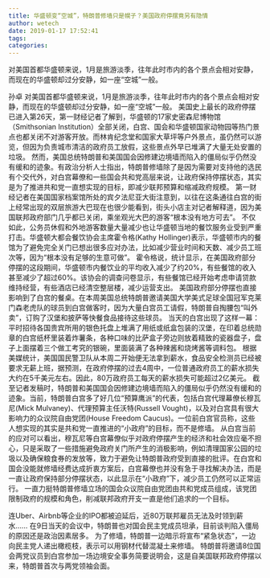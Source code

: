 ```yaml
---
title: 华盛顿变“空城”，特朗普修墙只是幌子？美国政府停摆竟另有隐情
author: wetech
date: 2019-01-17 17:52:41
tags: 
categories: 
---
```

对美国首都华盛顿来说，1月是旅游淡季，往年此时市内的各个景点会相对安静，而现在的华盛顿却过分安静，如一座“空城”一般。
<!-- more -->
孙卓
对美国首都华盛顿来说，1月是旅游淡季，往年此时市内的各个景点会相对安静，而现在的华盛顿却过分安静，如一座“空城”一般。
美国史上最长的政府停摆已进入第26天，第一财经记者了解到，华盛顿的17家史密森尼博物馆（Smithsonian Institution）全部关闭，白宫、国会和华盛顿国家动物园等热门景点也都关闭不对游客开放。而林肯纪念堂和国家大草坪等户外景点，虽仍然可以游览，但因为负责城市清洁的政府员工放假，这些景点外早已堆满了大量无处安置的垃圾。
然而，美国总统特朗普和美国国会因修建边境墙而陷入的僵局似乎仍然没有缓和的迹象。有政治分析人士指出，特朗普修墙除了是因为需要对支持他的选民有个交代外，对白宫幕僚和一些国会共和党高层来说，让政府保持停摆状态，其实是为了推进共和党一直想实现的目标，即减少联邦预算和缩减政府规模。
第一财经记者在美国国家档案馆所处的宾夕法尼亚大街注意到，以往在这条通往白宫的街上经常出现的双层旅游大巴现在也很少能看到，街头小店主对记者解释道，因为美国联邦政府部门几乎都已关闭，乘坐观光大巴的游客“根本没有地方可去”。
不仅如此，公务员休假和外地游客数量大量减少也让华盛顿当地的餐饮服务业受到严重打击。华盛顿大都会餐饮协会主席霍令格(Kathy Hollinger)表示，华盛顿市内的餐馆为了避免完全关门已想出很多应对办法，比如减少营业时间和天数、减少员工班次等，因为“根本没有足够的生意可做”。
霍令格说，统计显示，在美国政府部分停摆的这段期间，华盛顿市内餐饮业的平均收入减少了约20%，有些餐馆的收入甚至减少了超过60%。该协会的调查问卷显示，有些餐馆已经开始考虑申请贷款维持经营，有些酒店已经清空整层楼，减少运营支出。
美国政府部分停摆也直接影响到了白宫的餐桌。在本周美国总统特朗普邀请美国大学美式足球全国冠军克莱门森老虎队的球员到白宫做客时，因为大量白宫员工请假，特朗普自掏腰包“叫外卖”，订购了汉堡和披萨等快餐食品接待这些球员。
当天的白宫出现了这样一幕：平时招待各国贵宾所用的银色托盘上堆满了用纸或纸盒包装的汉堡，在印着总统勋章的白宫纸杯里装着炸薯条，各种口味的比萨盒子旁边则放着精致的瓷器盘子，盘子上面摆着三个做工考究的银碗，里面装满了各种辣酱和烧烤酱等调料包。
根据美媒统计，美国国民警卫队从本周二开始便无法拿到薪水，食品安全检测员已经被要求无薪上班，据预测，在政府停摆的过去4周中，一位普通政府员工的薪水损失大约在5千美元左右。因此，80万政府员工每天的薪水损失可能超过2亿美元。
截至记者发稿时，特朗普和美国国会因修建边境墙而陷入的僵局似乎仍然没有缓和的迹象。当前，特朗普白宫多了好几位“预算鹰派”的代表，包括白宫代理幕僚长穆瓦尼(Mick Mulvaney)、代理预算主任沃特(Russell Vought)，以及对白宫具有很大影响力的众议院自由党团(House Freedom Caucus)。一位前白宫官员称，这些人想实现的其实是共和党一直推进的“小政府”的目标，而不是修墙。
从白宫当前的应对可以看出，穆瓦尼等白宫幕僚似乎对政府停摆产生的经济和社会效应毫不担心，只是采取了一些措施避免政府关门所产生的消极影响，例如清理国家公园的垃圾以及确保粮食券的发放等，致力于避免让特朗普政府受到直接的批评。在白宫和国会没能就修墙经费达成折衷方案后，白宫幕僚也并没有急于寻找解决办法，而是一直让政府保持部分停摆状态，以此显示在“小政府”下，减少员工仍然可以正常运行。
一直力挺特朗普修墙立场的国会众议院自由党团由共和党成员组成，该党团限制政府的规模和角色，削减联邦政府开支一直是他们追求的一个目标。
 
 
连Uber、Airbnb等企业的IPO都被迫延后，近80万联邦雇员无法及时领到薪水……
在9日当天的会议中，特朗普也对国会民主党成员坦承，目前谈判陷入僵局的原因还是政治因素居多。
为了修墙，特朗普一边暗示将宣布“紧急状态”，一边向民主党人递出橄榄枝，表示可以用钢材代替混凝土来修墙。
特朗普将邀请8位国会两党议员到白宫参加一场边境安全事务简要说明会，这是自美国联邦政府停摆以来，特朗普首次与两党领袖会面。
